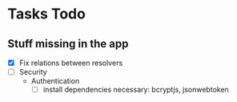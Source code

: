 # Tasks Todo

## Stuff missing in the app

- [X] Fix relations between resolvers
- [ ] Security
  - Authentication
    - [ ] install dependencies necessary: bcryptjs, jsonwebtoken
  <!-- - Authorization -->
